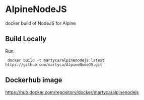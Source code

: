# AlpineNodeJS
docker build of NodeJS for Alpine

## Build Locally
Run: 
```
 docker build -t martyca/alpinenodejs:latest https://github.com/martyca/AlpineNodeJS.git
```
## Dockerhub image
https://hub.docker.com/repository/docker/martyca/alpinenodejs
